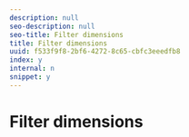 ```yaml
---
description: null
seo-description: null
seo-title: Filter dimensions
title: Filter dimensions
uuid: f533f9f8-2bf6-4272-8c65-cbfc3eeedfb8
index: y
internal: n
snippet: y
---
```


# Filter dimensions

